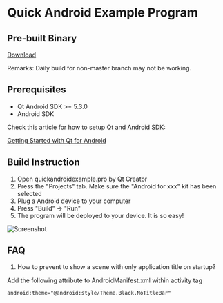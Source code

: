 Quick Android Example Program
=============================

Pre-built Binary
----------------

[Download](https://drone.io/github.com/benlau/quickandroid/files)

Remarks: Daily build for non-master branch may not be working.



Prerequisites
-------------

 * Qt Android SDK >= 5.3.0
 * Android SDK

Check this article for how to setup Qt and Android SDK:

[Getting Started with Qt for Android](http://qt-project.org/doc/qt-5/androidgs.html)

Build Instruction
-----------------

 1. Open quickandroidexample.pro by Qt Creator
 1. Press the "Projects" tab. Make sure the "Android for xxx" kit has been selected
 1. Plug a Android device to your computer
 1. Press "Build" -> "Run"
 1. The program will be deployed to your device. It is so easy!

![Screenshot](https://raw.githubusercontent.com/benlau/quickandroid/master/tests/quickandroidexample/docs/screenshot.png)

FAQ
---

1) How to prevent to show a scene with only application title on startup?

Add the following attribute to AndroidManifest.xml within activity tag

```
android:theme="@android:style/Theme.Black.NoTitleBar"
```
